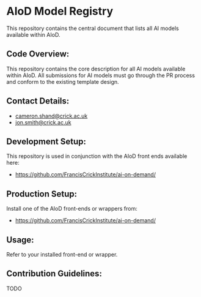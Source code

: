 # AIoD Model Registry
This repository contains the central document that lists all AI models available within AIoD.

## Code Overview:
This repository contains the core description for all AI models available within AIoD. All submissions for AI models must go through the PR process and conform to the existing template design.

## Contact Details:
* cameron.shand@crick.ac.uk
* jon.smith@crick.ac.uk

## Development Setup:
This repository is used in conjunction with the AIoD front ends available here:
* https://github.com/FrancisCrickInstitute/ai-on-demand/

## Production Setup:
Install one of the AIoD front-ends or wrappers from:
* https://github.com/FrancisCrickInstitute/ai-on-demand/
 
## Usage:
Refer to your installed front-end or wrapper.

## Contribution Guidelines:
TODO
